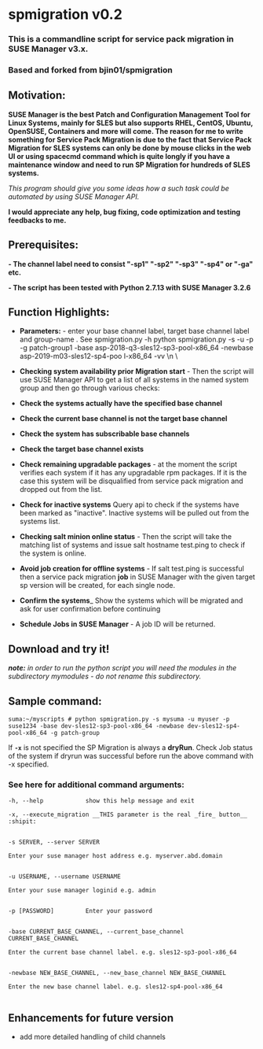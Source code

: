 # spmigration v0.2
### This is a commandline script for service pack migration in SUSE Manager v3.x. ###
### Based and forked from bjin01/spmigration ###


## Motivation:
__SUSE Manager is the best Patch and Configuration Management Tool for Linux Systems, mainly for SLES but also supports RHEL, CentOS, Ubuntu, OpenSUSE, Containers and more will come. The reason for me to write something for Service Pack Migration is due to the fact that Service Pack Migration for SLES systems can only be done by mouse clicks in the web UI or using spacecmd command which is quite longly if you have a maintenance window and need to run SP Migration for hundreds of SLES systems.__

_This program should give you some ideas how a such task could be automated by using SUSE Manager API._

**I would appreciate any help, bug fixing, code optimization and testing feedbacks to me.**

## Prerequisites:

**- The channel label need to consist "-sp1" "-sp2" "-sp3" "-sp4" or "-ga" etc.**

**- The script has been tested with Python 2.7.13 with SUSE Manager 3.2.6**


## Function Highlights:

* __Parameters:__ - enter your base channel label, target base channel label and group-name . See spmigration.py -h
python spmigration.py -s <SUMA-server> -u <username> -p <password> -g patch-group1 -base asp-2018-q3-sles12-sp3-pool-x86_64 -newbase asp-2019-m03-sles12-sp4-poo
l-x86_64 -vv \n \

* __Checking system availability prior Migration start__ - Then the script will use SUSE Manager API to get a list of all systems in the named system group and then go through various checks:
* __Check the systems actually have the specified base channel__
* __Check the current base channel is not the target base channel__
* __Check the system has subscribable base channels__
* __Check the target base channel exists__
* __Check remaining upgradable packages__ - at the moment the script verifies each system if it has any upgradable rpm packages. If it is the case this system will be disqualified from service pack migration and dropped out from the list.
* __Check for inactive systems__ Query api to check if the systems have been marked as "inactive". Inactive systems will be pulled out from the systems list.
* __Checking salt minion online status__ - Then the script will take the matching list of systems and issue salt hostname test.ping to check if the system is online.
* __Avoid job creation for offline systems__ - If salt test.ping is successful then a service pack migration **job** in SUSE Manager with the given target sp version will be created, for each single node.
* __Confirm the systems___ Show the systems which will be migrated and ask for user confirmation before continuing
* __Schedule Jobs in SUSE Manager__ - A job ID will be returned.


## Download and try it! ##

*__note:__ in order to run the python script you will need the modules in the subdirectory mymodules - do not rename this subdirectory.*


## Sample command: ##

```suma:~/myscripts # python spmigration.py -s mysuma -u myuser -p suse1234 -base dev-sles12-sp3-pool-x86_64 -newbase dev-sles12-sp4-pool-x86_64 -g patch-group```

If __`-x`__ is not specified the SP Migration is always a **dryRun**.
Check Job status of the system if dryrun was successful before run the above command with -x specified.

### See here for additional command arguments: ###

  ```
  -h, --help            show this help message and exit
  
  -x, --execute_migration __THIS parameter is the real _fire_ button__ :shipit:
  
  
  -s SERVER, --server SERVER
  
 Enter your suse manager host address e.g. myserver.abd.domain
                        
                        
  -u USERNAME, --username USERNAME
  
 Enter your suse manager loginid e.g. admin
                        
                        
  -p [PASSWORD]         Enter your password
  
  
  -base CURRENT_BASE_CHANNEL, --current_base_channel CURRENT_BASE_CHANNEL
  
  Enter the current base channel label. e.g. sles12-sp3-pool-x86_64
                        
                        
  -newbase NEW_BASE_CHANNEL, --new_base_channel NEW_BASE_CHANNEL
  
  Enter the new base channel label. e.g. sles12-sp4-pool-x86_64
                        
 ```
 ## Enhancements for future version
 * add more detailed handling of child channels
